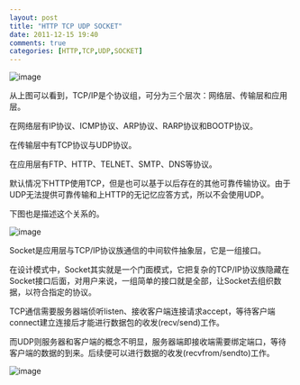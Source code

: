 ```yaml
---
layout: post
title: "HTTP TCP UDP SOCKET"
date: 2011-12-15 19:40
comments: true
categories: [HTTP,TCP,UDP,SOCKET]
---
```


![image](http://hbimg.b0.upaiyun.com/896c31867495ba6b77820de84d3db64fadaa39d132523-JnHkwZ_fw658)

从上图可以看到，TCP/IP是个协议组，可分为三个层次：网络层、传输层和应用层。

在网络层有IP协议、ICMP协议、ARP协议、RARP协议和BOOTP协议。

在传输层中有TCP协议与UDP协议。

在应用层有FTP、HTTP、TELNET、SMTP、DNS等协议。

默认情况下HTTP使用TCP，但是也可以基于以后存在的其他可靠传输协议。由于UDP无法提供可靠传输和上HTTP的无记忆应答方式，所以不会使用UDP。

下图也是描述这个关系的。

![image](http://hbimg.b0.upaiyun.com/8b26ab0adec3671979d2240d1a7594b0d2ed5ed22ce95-bHuhEx_fw658)

Socket是应用层与TCP/IP协议族通信的中间软件抽象层，它是一组接口。

在设计模式中，Socket其实就是一个门面模式，它把复杂的TCP/IP协议族隐藏在Socket接口后面，对用户来说，一组简单的接口就是全部，让Socket去组织数据，以符合指定的协议。

TCP通信需要服务器端侦听listen、接收客户端连接请求accept，等待客户端connect建立连接后才能进行数据包的收发(recv/send)工作。

而UDP则服务器和客户端的概念不明显，服务器端即接收端需要绑定端口，等待客户端的数据的到来。后续便可以进行数据的收发(recvfrom/sendto)工作。

![image](http://hbimg.b0.upaiyun.com/9296f721008dfeafb2abc38e07867cccb5ba127d1f9c7-dHjria_fw658)